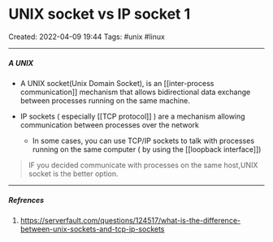 # UNIX socket vs IP socket 1
Created: 2022-04-09 19:44
Tags:  #unix #linux
____

##### A UNIX
- A UNIX socket(Unix Domain Socket), is an [[inter-process communication]] mechanism that allows bidirectional data exchange between processes running on the same machine.


- IP sockets ( especially [[TCP protocol]] ) are a mechanism allowing communication between processes over the network
	- In some cases, you can use TCP/IP sockets to talk with processes running on the same computer ( by using the [[loopback interface]]) 



>IF you decided communicate with processes on the same host,UNIX socket is the better option.


_____
##### Refrences
1. https://serverfault.com/questions/124517/what-is-the-difference-between-unix-sockets-and-tcp-ip-sockets

